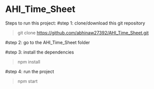 ﻿# AHI_Time_Sheet
Steps to run this project:
#step 1: clone/download this git repository
  >git clone https://github.com/abhinaw27392/AHI_Time_Sheet.git
  
#step 2: go to the AHI_Time_Sheet folder

#step 3: install the dependencies
  >npm install
  
#step 4: run the project
  >npm start
